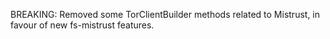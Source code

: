BREAKING: Removed some TorClientBuilder methods related to Mistrust, in favour of new fs-mistrust features.
